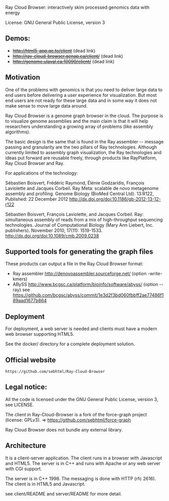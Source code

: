 Ray Cloud Browser: interactively skim processed genomics data with energy

License: GNU General Public License, version 3

## Demos:

- ~~http://html5-app.qc.to/client~~ (dead link)
- ~~http://ray-cloud-browser.genap.ca/client/~~ (dead link)
- ~~http://genome.ulaval.ca:10090/client/~~ (dead link)

## Motivation

One of the problems with genomics is that you need to deliver large data
to end users before delivering a user experience for visualization.
But most end users are not ready for these large data and in some way it
does not make sense to move large data around.

Ray Cloud Browser is a genome graph browser in the cloud. The purpose is
to visualize genome assemblies and the main claim is that it will help 
researchers understanding a growing array of problems (like assembly algorithms).

The basic design is the same that is found in the Ray assembler -- message passing and
granularity are the two pillars of Ray technologies.
Although currently limited to assembly graph visualization, the Ray technologies
and ideas put forward are reusable freely, through products like RayPlatform, Ray Cloud Browser and
Ray.

For applications of the technology:

Sébastien Boisvert, Frédéric Raymond, Élénie Godzaridis, François Laviolette and Jacques Corbeil.
Ray Meta: scalable de novo metagenome assembly and profiling.
Genome Biology (BioMed Central Ltd).
13:R122, Published: 22 December 2012
http://dx.doi.org/doi:10.1186/gb-2012-13-12-r122

Sébastien Boisvert, François Laviolette, and Jacques Corbeil.
Ray: simultaneous assembly of reads from a mix of high-throughput sequencing technologies.
Journal of Computational Biology (Mary Ann Liebert, Inc. publishers).
November 2010, 17(11): 1519-1533.
http://dx.doi.org/doi:10.1089/cmb.2009.0238


## Supported tools for generating the graph files

These products can output a file in the Ray Cloud Browser format:

- Ray assembler http://denovoassembler.sourceforge.net/ (option -write-kmers)
- ABySS http://www.bcgsc.ca/platform/bioinfo/software/abyss/ (option --ray)
  see https://github.com/bcgsc/abyss/commit/1e3d2f3bd060fbbff2ae77486f189aad1677b864

## Deployment

For deployment, a web server is needed and clients must have a modern
web browser supporting HTML5.

See the docker/ directory for a complete deployment solution.

## Official website

	https://github.com/sebhtml/Ray-Cloud-Browser

## Legal notice:

All the code is licensed under the GNU General Public License, version 3, see LICENSE.

The client in Ray-Cloud-Browser is a fork of the force-graph project (license: GPLv3).
  => https://github.com/sebhtml/force-graph

Ray Cloud Browser does not bundle any external library.


## Architecture

It is a client-server application. The client runs in a browser with Javascript and HTML5.
The server is in C++ and runs with Apache or any web server with CGI support.

The server is in C++ 1998.
The messaging is done with HTTP (rfc 2616).
The client is in HTML5 and Javascript.

see client/README and server/README for more detail.

